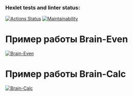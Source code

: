 ### Hexlet tests and linter status:

[![Actions Status](https://github.com/bumerboy86/frontend-project-44/workflows/hexlet-check/badge.svg)](https://github.com/bumerboy86/frontend-project-44/actions)
[![Maintainability](https://api.codeclimate.com/v1/badges/4a6f7f7ce6b2d4fdc4e3/maintainability)](https://codeclimate.com/github/bumerboy86/frontend-project-44/maintainability)

# Пример работы Brain-Even

[![Brain-Even](https://asciinema.org/a/LDq7bMnlOxpCuCvJjO3TgY4MG.svg)](https://asciinema.org/a/LDq7bMnlOxpCuCvJjO3TgY4MG)

# Пример работы Brain-Calc

[![Brain-Calc](https://asciinema.org/a/gesp2jk3zkN6W47bygIFZEzmi.svg)](https://asciinema.org/a/gesp2jk3zkN6W47bygIFZEzmi)
